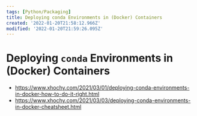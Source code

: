 ```yaml
---
tags: [Python/Packaging]
title: Deploying conda Environments in (Docker) Containers
created: '2022-01-20T21:58:12.966Z'
modified: '2022-01-20T21:59:26.095Z'
---
```


# Deploying `conda` Environments in (Docker) Containers


* https://www.xhochy.com/2021/03/01/deploying-conda-environments-in-docker-how-to-do-it-right.html
* https://www.xhochy.com/2021/03/03/deploying-conda-environments-in-docker-cheatsheet.html

